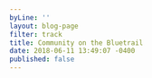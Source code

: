 ```yaml
---
byLine: ''
layout: blog-page
filter: track
title: Community on the Bluetrail
date: 2018-06-11 13:49:07 -0400
published: false
---
```

